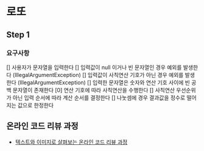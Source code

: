 # 로또
## Step 1
### 요구사항
[] 사용자가 문자열을 입력한다
[] 입력값이 null 이거나 빈 문자열인 경우 예외를 발생한다 (IllegalArgumentException)
[] 입력값이 사칙연산 기호가 아닌 경우 예외를 발생한다 (IllegalArgumentException)
[] 입력한 문자열은 숫자와 연산 기호 사이에 빈 공백 문자열이 존재한다
[0] 연산 기호에 따라 사칙연산을 수행한다
[] 사칙연산 우선순위가 아닌 입력 순서에 따라 계산 순서를 결정한다
[] 나눗셈에 경우 결과값을 정수로 떨어지는 값으로 한정한다
## 온라인 코드 리뷰 과정
* [텍스트와 이미지로 살펴보는 온라인 코드 리뷰 과정](https://github.com/next-step/nextstep-docs/tree/master/codereview)